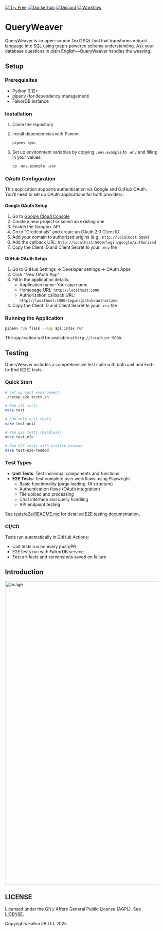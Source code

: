 [![Try Free](https://img.shields.io/badge/Try%20Free-FalkorDB%20Cloud-FF8101?labelColor=FDE900&link=https://app.falkordb.cloud)](https://app.falkordb.cloud)
[![Dockerhub](https://img.shields.io/docker/pulls/falkordb/queryweaver?label=Docker)](https://hub.docker.com/r/falkordb/queryweaver/)
[![Discord](https://img.shields.io/discord/1146782921294884966?style=flat-square)](https://discord.com/invite/6M4QwDXn2w)
[![Workflow](https://github.com/FalkorDB/QueryWeaver/actions/workflows/pylint.yml/badge.svg?branch=main)](https://github.com/FalkorDB/QueryWeaver/actions/workflows/pylint.yml)

# QueryWeaver

QueryWeaver is an open-source Text2SQL tool that transforms natural language into SQL using graph-powered schema understanding. Ask your database questions in plain English—QueryWeaver handles the weaving.

## Setup

### Prerequisites

- Python 3.12+
- pipenv (for dependency management)
- FalkorDB instance

### Installation

1. Clone the repository
2. Install dependencies with Pipenv:
   ```bash
   pipenv sync
   ```

3. Set up environment variables by copying `.env.example` to `.env` and filling in your values:
   ```bash
   cp .env.example .env
   ```

### OAuth Configuration

This application supports authentication via Google and GitHub OAuth. You'll need to set up OAuth applications for both providers:

#### Google OAuth Setup

1. Go to [Google Cloud Console](https://console.developers.google.com/)
2. Create a new project or select an existing one
3. Enable the Google+ API
4. Go to "Credentials" and create an OAuth 2.0 Client ID
5. Add your domain to authorized origins (e.g., `http://localhost:5000`)
6. Add the callback URL: `http://localhost:5000/login/google/authorized`
7. Copy the Client ID and Client Secret to your `.env` file

#### GitHub OAuth Setup

1. Go to GitHub Settings → Developer settings → OAuth Apps
2. Click "New OAuth App"
3. Fill in the application details:
   - Application name: Your app name
   - Homepage URL: `http://localhost:5000`
   - Authorization callback URL: `http://localhost:5000/login/github/authorized`
4. Copy the Client ID and Client Secret to your `.env` file

### Running the Application

```bash
pipenv run flask --app api.index run
```

The application will be available at `http://localhost:5000`.

## Testing

QueryWeaver includes a comprehensive test suite with both unit and End-to-End (E2E) tests.

### Quick Start

```bash
# Set up test environment
./setup_e2e_tests.sh

# Run all tests
make test

# Run only unit tests
make test-unit

# Run E2E tests (headless)
make test-e2e

# Run E2E tests with visible browser
make test-e2e-headed
```

### Test Types

- **Unit Tests**: Test individual components and functions
- **E2E Tests**: Test complete user workflows using Playwright
  - Basic functionality (page loading, UI structure)
  - Authentication flows (OAuth integration)
  - File upload and processing
  - Chat interface and query handling
  - API endpoint testing

See [tests/e2e/README.md](tests/e2e/README.md) for detailed E2E testing documentation.

### CI/CD

Tests run automatically in GitHub Actions:
- Unit tests run on every push/PR
- E2E tests run with FalkorDB service
- Test artifacts and screenshots saved on failure

## Introduction

<img width="1863" height="996" alt="image" src="https://github.com/user-attachments/assets/a0be7bbd-0c99-4399-a302-2b9f7b419dd2" />


## LICENSE

Licensed under the GNU Affero General Public License (AGPL). See [LICENSE](LICENSE.txt).

Copyrights FalkorDB Ltd. 2025

